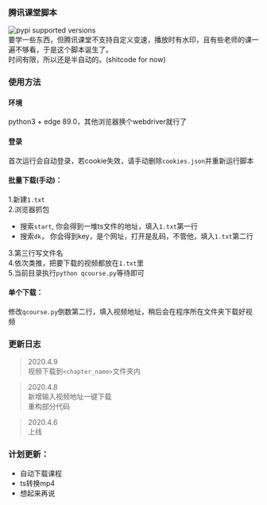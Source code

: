 ### 腾讯课堂脚本
![pypi supported versions](https://img.shields.io/badge/python-3.5%20%7C%203.6%20%7C%203.7%20%7C%203.8-blue)  
要学一些东西，但腾讯课堂不支持自定义变速，播放时有水印，且有些老师的课一遍不够看，于是这个脚本诞生了。  
时间有限，所以还是半自动的。(shitcode for now)  

### 使用方法
#### 环境
python3 + edge 89.0，其他浏览器换个webdriver就行了
#### 登录
首次运行会自动登录，若cookie失效，请手动删除`cookies.json`并重新运行脚本
#### 批量下载(手动)：  
1.新建`1.txt`  
2.浏览器抓包  
- 搜索`start`, 你会得到一堆ts文件的地址，填入`1.txt`第一行  
- 搜索`dk`， 你会得到key，是个网址，打开是乱码，不管他，填入`1.txt`第二行

3.第三行写文件名  
4.依次类推，把要下载的视频都放在`1.txt`里  
5.当前目录执行`python qcourse.py`等待即可
#### 单个下载：
修改`qcourse.py`倒数第二行，填入视频地址，稍后会在程序所在文件夹下载好视频

### 更新日志
>2020.4.9  
> 视频下载到`<chapter_name>`文件夹内

> 2020.4.8  
> 新增输入视频地址一键下载  
> 重构部分代码

> 2020.4.6  
> 上线

### 计划更新：
- 自动下载课程
- ts转换mp4
- 想起来再说